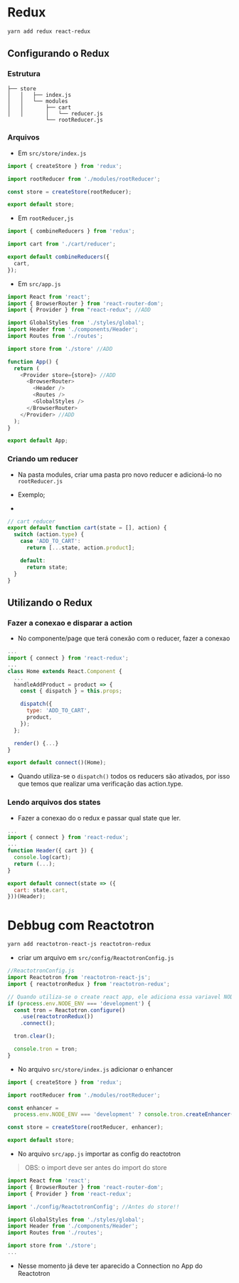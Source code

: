 # Redux

```bash
yarn add redux react-redux
```
## Configurando o Redux

### Estrutura
```
├── store
│   │   ├── index.js
│   │   └── modules
│   │       ├── cart
│   │       │   └── reducer.js
            └── rootReducer.js
```

### Arquivos

- Em `src/store/index.js`
```js
import { createStore } from 'redux';

import rootReducer from './modules/rootReducer';

const store = createStore(rootReducer);

export default store;
```

- Em `rootReducer,js`

```js
import { combineReducers } from 'redux';

import cart from './cart/reducer';

export default combineReducers({
  cart,
});
```

- Em `src/app.js`

```js
import React from 'react';
import { BrowserRouter } from 'react-router-dom';
import { Provider } from "react-redux"; //ADD

import GlobalStyles from './styles/global';
import Header from './components/Header';
import Routes from './routes';

import store from './store' //ADD

function App() {
  return (
    <Provider store={store}> //ADD
      <BrowserRouter>
        <Header />
        <Routes />
        <GlobalStyles />
      </BrowserRouter>
    </Provider> //ADD
  );
}

export default App;
```
### Criando um reducer

-  Na pasta modules, criar uma pasta pro novo reducer e adicioná-lo no `rootReducer.js`

- Exemplo;
-
```js
// cart reducer
export default function cart(state = [], action) {
  switch (action.type) {
    case 'ADD_TO_CART':
      return [...state, action.product];

    default:
      return state;
  }
}
```

## Utilizando o Redux

### Fazer a conexao e disparar a action
- No componente/page que terá conexão com o reducer, fazer a conexao

```js
...
import { connect } from 'react-redux';
...
class Home extends React.Component {
  ...
  handleAddProduct = product => {
    const { dispatch } = this.props;

    dispatch({
      type: 'ADD_TO_CART',
      product,
    });
  };

  render() {...}
}

export default connect()(Home);
```

- Quando utiliza-se o `dispatch()` todos os reducers são ativados, por isso que temos que realizar uma verificação das action.type.

### Lendo arquivos dos states
- Fazer a conexao do o redux e passar qual state que ler.

```js
...
import { connect } from 'react-redux';
...
function Header({ cart }) {
  console.log(cart);
  return (...);
}

export default connect(state => ({
  cart: state.cart,
}))(Header);
```

# Debbug com Reactotron

```bash
yarn add reactotron-react-js reactotron-redux
```
- criar um arquivo em `src/config/ReactotronConfig.js`

```js
//ReactotronConfig.js
import Reactotron from 'reactotron-react-js';
import { reactotronRedux } from 'reactotron-redux';

// Quando utiliza-se o create react app, ele adiciona essa variavel NODE_ENV quando inicia um `yarn start`
if (process.env.NODE_ENV === 'development') {
  const tron = Reactotron.configure()
    .use(reactotronRedux())
    .connect();

  tron.clear();

  console.tron = tron;
}
```

- No arquivo `src/store/index.js` adicionar o enhancer
```js
import { createStore } from 'redux';

import rootReducer from './modules/rootReducer';

const enhancer =
  process.env.NODE_ENV === 'development' ? console.tron.createEnhancer() : null;

const store = createStore(rootReducer, enhancer);

export default store;
```

- No arquivo `src/app.js` importar as config do reactotron
> OBS: o import deve ser antes do import do store

```js
import React from 'react';
import { BrowserRouter } from 'react-router-dom';
import { Provider } from 'react-redux';

import './config/ReactotronConfig'; //Antes do store!!

import GlobalStyles from './styles/global';
import Header from './components/Header';
import Routes from './routes';

import store from './store';
...
```

-  Nesse momento já deve ter aparecido a Connection no App do Reactotron

